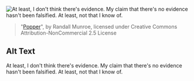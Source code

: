 ![At least, I don't think there's evidence. My claim that there's no evidence hasn't been falsified. At least, not that I know of.](https://imgs.xkcd.com/comics/popper.png)
> "[Popper](https://xkcd.com/2078/)", by Randall Munroe, licensed under Creative Commons Attribution-NonCommercial 2.5 License

## Alt Text
At least, I don't think there's evidence. My claim that there's no evidence hasn't been falsified. At least, not that I know of.
